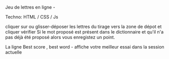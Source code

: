 Jeu de lettres en ligne - 

Techno: HTML / CSS / Js

 cliquer sur ou glisser-déposer les lettres du tirage vers la zone de dépot et cliquer vérifier
 Si le mot proposé est présent dans le dictionnaire et qu'il n'a pas déjà été proposé
 alors vous enregistez un point.

 La ligne Best score , best word - affiche votre meilleur essai dans la session actuelle
